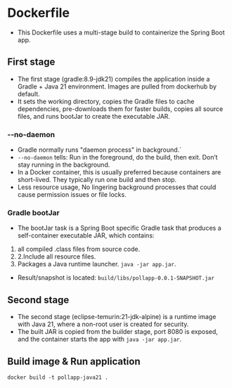 # Dockerfile
- This Dockerfile uses a multi-stage build to containerize the Spring Boot app. 

## First stage
- The first stage (gradle:8.9-jdk21) compiles the application inside a Gradle + Java 21 environment. Images are pulled from dockerhub by default. 
- It sets the working directory, copies the Gradle files to cache dependencies, pre-downloads them for faster builds, copies all source files, and runs bootJar to create the executable JAR.

### --no-daemon 
- Gradle normally runs "daemon process" in background.`
- `--no-daemon` tells: Run in the foreground, do the build, then exit. Don’t stay running in the background.
- In a Docker container, this is usually preferred because containers are short-lived. They typically run one build and then stop.
- Less resource usage, No lingering background processes that could cause permission issues or file locks.

### Gradle bootJar
- The bootJar task is a Spring Boot specific Gradle task that produces a self-container executable JAR, which contains:
1. all compiled .class files from source code. 
2. 2.Include all resource files. 
3. Packages a Java runtime launcher. `java -jar app.jar`.
- Result/snapshot is located: `build/libs/pollapp-0.0.1-SNAPSHOT.jar`

## Second stage
- The second stage (eclipse-temurin:21-jdk-alpine) is a runtime image with Java 21, where a non-root user is created for security. 
- The built JAR is copied from the builder stage, port 8080 is exposed, and the container starts the app with `java -jar app.jar`.

## Build image & Run application
`docker build -t pollapp-java21 .`